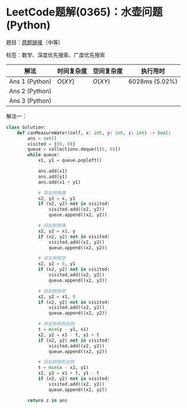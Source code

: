 # LeetCode题解(0365)：水壶问题(Python)

题目：[原题链接](https://leetcode-cn.com/problems/water-and-jug-problem/)（中等）

标签：数学、深度优先搜索、广度优先搜索

| 解法           | 时间复杂度 | 空间复杂度 | 执行用时       |
| -------------- | ---------- | ---------- | -------------- |
| Ans 1 (Python) | $O(XY)$    | $O(XY)$    | 6028ms (5.02%) |
| Ans 2 (Python) |            |            |                |
| Ans 3 (Python) |            |            |                |

解法一：

```python
class Solution:
    def canMeasureWater(self, x: int, y: int, z: int) -> bool:
        ans = set()
        visited = {(0, 0)}
        queue = collections.deque([(0, 0)])
        while queue:
            x1, y1 = queue.popleft()

            ans.add(x1)
            ans.add(y1)
            ans.add(x1 + y1)

            # 将左侧倒满
            x2, y2 = x, y1
            if (x2, y2) not in visited:
                visited.add((x2, y2))
                queue.append((x2, y2))

            # 将右侧倒满
            x2, y2 = x1, y
            if (x2, y2) not in visited:
                visited.add((x2, y2))
                queue.append((x2, y2))

            # 将左侧倒空
            x2, y2 = 0, y1
            if (x2, y2) not in visited:
                visited.add((x2, y2))
                queue.append((x2, y2))

            # 将右侧倒空
            x2, y2 = x1, 0
            if (x2, y2) not in visited:
                visited.add((x2, y2))
                queue.append((x2, y2))

            # 将左侧倒到右侧
            t = min(y - y1, x1)
            x2, y2 = x1 - t, y1 + t
            if (x2, y2) not in visited:
                visited.add((x2, y2))
                queue.append((x2, y2))

            # 将右侧倒到左侧
            t = min(x - x1, y1)
            x2, y2 = x1 + t, y1 - t
            if (x2, y2) not in visited:
                visited.add((x2, y2))
                queue.append((x2, y2))

        return z in ans
```

